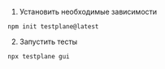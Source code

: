 1. Установить необходимые зависимости

```
npm init testplane@latest
```

2. Запустить тесты

```
npx testplane gui
```
